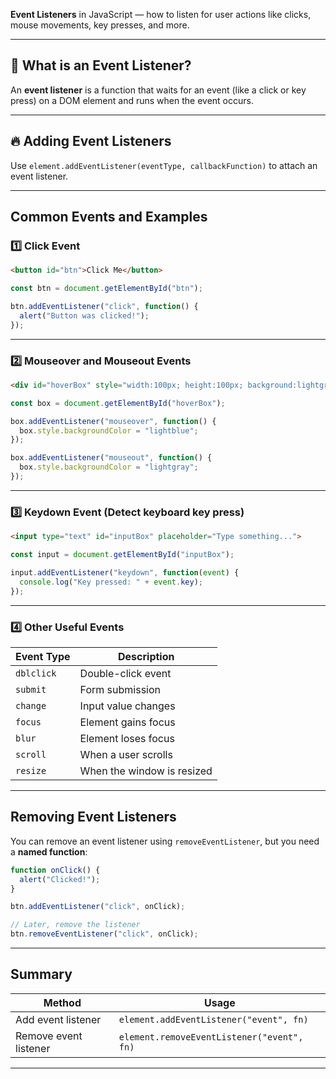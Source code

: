  **Event Listeners** in JavaScript — how to listen for user actions like clicks, mouse movements, key presses, and more.

---

## 🎯 What is an Event Listener?

An **event listener** is a function that waits for an event (like a click or key press) on a DOM element and runs when the event occurs.

---

## 🔥 Adding Event Listeners

Use `element.addEventListener(eventType, callbackFunction)` to attach an event listener.

---

## Common Events and Examples

### 1️⃣ Click Event

```html
<button id="btn">Click Me</button>
```

```javascript
const btn = document.getElementById("btn");

btn.addEventListener("click", function() {
  alert("Button was clicked!");
});
```

---

### 2️⃣ Mouseover and Mouseout Events

```html
<div id="hoverBox" style="width:100px; height:100px; background:lightgray;">Hover me</div>
```

```javascript
const box = document.getElementById("hoverBox");

box.addEventListener("mouseover", function() {
  box.style.backgroundColor = "lightblue";
});

box.addEventListener("mouseout", function() {
  box.style.backgroundColor = "lightgray";
});
```

---

### 3️⃣ Keydown Event (Detect keyboard key press)

```html
<input type="text" id="inputBox" placeholder="Type something...">
```

```javascript
const input = document.getElementById("inputBox");

input.addEventListener("keydown", function(event) {
  console.log("Key pressed: " + event.key);
});
```

---

### 4️⃣ Other Useful Events

| Event Type | Description                |
| ---------- | -------------------------- |
| `dblclick` | Double-click event         |
| `submit`   | Form submission            |
| `change`   | Input value changes        |
| `focus`    | Element gains focus        |
| `blur`     | Element loses focus        |
| `scroll`   | When a user scrolls        |
| `resize`   | When the window is resized |

---

## Removing Event Listeners

You can remove an event listener using `removeEventListener`, but you need a **named function**:

```javascript
function onClick() {
  alert("Clicked!");
}

btn.addEventListener("click", onClick);

// Later, remove the listener
btn.removeEventListener("click", onClick);
```

---

## Summary

| Method                | Usage                                      |
| --------------------- | ------------------------------------------ |
| Add event listener    | `element.addEventListener("event", fn)`    |
| Remove event listener | `element.removeEventListener("event", fn)` |

---


